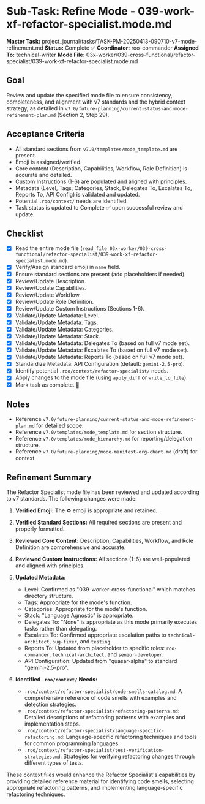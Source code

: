 # Sub-Task: Refine Mode - 039-work-xf-refactor-specialist.mode.md

**Master Task:** project_journal/tasks/TASK-PM-20250413-090710-v7-mode-refinement.md
**Status:** Complete ✅
**Coordinator:** roo-commander
**Assigned To:** technical-writer
**Mode File:** 03x-worker/039-cross-functional/refactor-specialist/039-work-xf-refactor-specialist.mode.md

## Goal
Review and update the specified mode file to ensure consistency, completeness, and alignment with v7 standards and the hybrid context strategy, as detailed in `v7.0/future-planning/current-status-and-mode-refinement-plan.md` (Section 2, Step 29).

## Acceptance Criteria
- All standard sections from `v7.0/templates/mode_template.md` are present.
- Emoji is assigned/verified.
- Core content (Description, Capabilities, Workflow, Role Definition) is accurate and detailed.
- Custom Instructions (1-6) are populated and aligned with principles.
- Metadata (Level, Tags, Categories, Stack, Delegates To, Escalates To, Reports To, API Config) is validated and updated.
- Potential `.roo/context/` needs are identified.
- Task status is updated to Complete ✅ upon successful review and update.

## Checklist
- [x] Read the entire mode file (`read_file 03x-worker/039-cross-functional/refactor-specialist/039-work-xf-refactor-specialist.mode.md`).
- [x] Verify/Assign standard emoji in `name` field.
- [x] Ensure standard sections are present (add placeholders if needed).
- [x] Review/Update Description.
- [x] Review/Update Capabilities.
- [x] Review/Update Workflow.
- [x] Review/Update Role Definition.
- [x] Review/Update Custom Instructions (Sections 1-6).
- [x] Validate/Update Metadata: Level.
- [x] Validate/Update Metadata: Tags.
- [x] Validate/Update Metadata: Categories.
- [x] Validate/Update Metadata: Stack.
- [x] Validate/Update Metadata: Delegates To (based on full v7 mode set).
- [x] Validate/Update Metadata: Escalates To (based on full v7 mode set).
- [x] Validate/Update Metadata: Reports To (based on full v7 mode set).
- [x] Standardize Metadata: API Configuration (default: `gemini-2.5-pro`).
- [x] Identify potential `.roo/context/refactor-specialist/` needs.
- [x] Apply changes to the mode file (using `apply_diff` or `write_to_file`).
- [x] Mark task as complete. 📣

## Notes
*   Reference `v7.0/future-planning/current-status-and-mode-refinement-plan.md` for detailed scope.
*   Reference `v7.0/templates/mode_template.md` for section structure.
*   Reference `v7.0/templates/mode_hierarchy.md` for reporting/delegation structure.
*   Reference `v7.0/future-planning/mode-manifest-org-chart.md` (draft) for context.

## Refinement Summary

The Refactor Specialist mode file has been reviewed and updated according to v7 standards. The following changes were made:

1. **Verified Emoji:** The ♻️ emoji is appropriate and retained.
2. **Verified Standard Sections:** All required sections are present and properly formatted.
3. **Reviewed Core Content:** Description, Capabilities, Workflow, and Role Definition are comprehensive and accurate.
4. **Reviewed Custom Instructions:** All sections (1-6) are well-populated and aligned with principles.
5. **Updated Metadata:**
   - Level: Confirmed as "039-worker-cross-functional" which matches directory structure.
   - Tags: Appropriate for the mode's function.
   - Categories: Appropriate for the mode's function.
   - Stack: "Language Agnostic" is appropriate.
   - Delegates To: "None" is appropriate as this mode primarily executes tasks rather than delegating.
   - Escalates To: Confirmed appropriate escalation paths to `technical-architect`, `bug-fixer`, and `testing`.
   - Reports To: Updated from placeholder to specific roles: `roo-commander`, `technical-architect`, and `senior-developer`.
   - API Configuration: Updated from "quasar-alpha" to standard "gemini-2.5-pro".

6. **Identified `.roo/context/` Needs:**
   - `.roo/context/refactor-specialist/code-smells-catalog.md`: A comprehensive reference of code smells with examples and detection strategies.
   - `.roo/context/refactor-specialist/refactoring-patterns.md`: Detailed descriptions of refactoring patterns with examples and implementation steps.
   - `.roo/context/refactor-specialist/language-specific-refactoring.md`: Language-specific refactoring techniques and tools for common programming languages.
   - `.roo/context/refactor-specialist/test-verification-strategies.md`: Strategies for verifying refactoring changes through different types of tests.

These context files would enhance the Refactor Specialist's capabilities by providing detailed reference material for identifying code smells, selecting appropriate refactoring patterns, and implementing language-specific refactoring techniques.